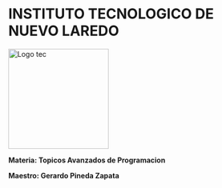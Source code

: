 # INSTITUTO TECNOLOGICO DE NUEVO LAREDO
<img src="https://lh3.googleusercontent.com/proxy/3x81SaVjGRurdYBltLH3_TFik8ONPRZR6nmuPqH1nwzIrgUf0Rnq0fgnWwLVltmXEnZMIpyCE7gbzI6swKkvNN28LO0ZsSVqfUrAUW-b_x5FaXw" alt="Logo tec" width="200" height="200" >
<p align="center">

**Materia: Topicos Avanzados de Programacion**

**Maestro: Gerardo Pineda Zapata**